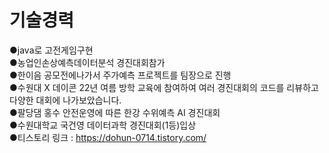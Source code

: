 # 기술경력  
●java로 고전게임구현  
●농업인손상예측데이터분석 경진대회참가  
●한이음 공모전에나가서 주가예측 프로젝트를 팀장으로 진행  
●수원대 X 데이콘 22년 여름 방학 교육에 참여하여 여러 경진대회의 코드를 리뷰하고 다양한 대회에 나가보았습니다.  
●팔당댐 홍수 안전운영에 따른 한강 수위예측 AI 경진대회  
●수원대학교 국건영 데이터과학 경진대회(1등)입상  
●티스토리 링크 : https://dohun-0714.tistory.com/

